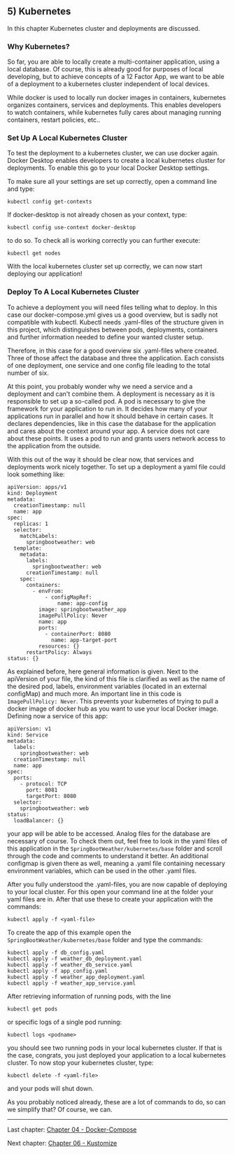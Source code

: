 ## 5) Kubernetes

In this chapter Kubernetes cluster and deployments are discussed.

### Why Kubernetes?

So far, you are able to locally create a multi-container application, using a local database. Of course, this is already
good for purposes of local developing, but to achieve concepts of a 12 Factor App, we want to be able of a deployment to a
kubernetes cluster independent of local devices.

While docker is used to locally run docker images in containers, kubernetes organizes containers, services and deployments.
This enables developers to watch containers, while kubernetes fully cares about managing running containers, restart 
policies, etc..

### Set Up A Local Kubernetes Cluster

To test the deployment to a kubernetes cluster, we can use docker again. Docker Desktop enables developers
to create a local kubernetes cluster for deployments. To enable this go to your local Docker Desktop settings.

To make sure all your settings are set up correctly, open a command line and type:

```
kubectl config get-contexts
```

If docker-desktop is not already chosen as your context, type:

```
kubectl config use-context docker-desktop
```

to do so. To check all is working correctly you can further execute:

```
kubectl get nodes
```

With the local kubernetes cluster set up correctly, we can now start deploying our application!

### Deploy To A Local Kubernetes Cluster

To achieve a deployment you will need files telling what to deploy. In this case our docker-compose.yml gives us
a good overview, but is sadly not compatible with kubectl. Kubectl needs .yaml-files of the structure given in this project,
which distinguishes between pods, deployments, containers and further information needed to define your wanted cluster setup.

Therefore, in this case for a good overview six .yaml-files where created. Three of those affect the database and three the application.
Each consists of one deployment, one service and one config file leading to the total number of six.

At this point, you probably wonder why we need a service and a deployment and can't combine them. A deployment is necessary
as it is responsible to set up a so-called pod. A pod is necessary to give the framework for your application to run in. 
It decides how many of your applications run in parallel and how it should behave in certain cases. It declares 
dependencies, like in this case the database for the application and cares about the context around your app. A service 
does not care about these points. It uses a pod to run and grants users network access to the application from
the outside.

With this out of the way it should be clear now, that services and deployments work nicely together. To set up a deployment
a yaml file could look something like:

```
apiVersion: apps/v1
kind: Deployment
metadata:
  creationTimestamp: null
  name: app
spec:
  replicas: 1
  selector:
    matchLabels:
      springbootweather: web
  template:
    metadata:
      labels:
        springbootweather: web
      creationTimestamp: null
    spec:
      containers:
        - envFrom:
            - configMapRef:
                name: app-config
          image: springbootweather_app
          imagePullPolicy: Never
          name: app
          ports:
            - containerPort: 8080
              name: app-target-port
          resources: {}
      restartPolicy: Always
status: {}

```

As explained before, here general information is given. Next to the apiVersion of your file, the kind of this file is
clarified as well as the name of the desired pod, labels, environment variables (located in an external configMap) and much more. 
An important line in this code is ```ImagePullPolicy: Never```. This prevents your kubernetes of trying to pull a docker
image of docker hub as you want to use your local Docker image. Defining now a service of this app:

```
apiVersion: v1
kind: Service
metadata:
  labels:
    springbootweather: web
  creationTimestamp: null
  name: app
spec:
  ports:
    - protocol: TCP
      port: 8081
      targetPort: 8080
  selector:
    springbootweather: web
status:
  loadBalancer: {}
```

your app will be able to be accessed. Analog files for the database are necessary of course. To check them out, feel free
to look in the yaml files of this application in the `SpringBootWeather/kubernetes/base` folder and scroll through the code and comments to
understand it better. An additional configmap is given there as well, meaning a .yaml file containing necessary
environment variables, which can be used in the other .yaml files.

After you fully understood the .yaml-files, you are now capable of deploying to your local cluster. For this open your
command line at the folder your yaml files are in. After that use these to create your application with the commands:

```
kubectl apply -f <yaml-file>
```

To create the app of this example open the `SpringBootWeather/kubernetes/base` folder and type the commands:

```
kubectl apply -f db_config.yaml
kubectl apply -f weather_db_deployment.yaml
kubectl apply -f weather_db_service.yaml
kubectl apply -f app_config.yaml
kubectl apply -f weather_app_deployment.yaml
kubectl apply -f weather_app_service.yaml
```

After retrieving information of running pods, with the line

```
kubectl get pods
```

or specific logs of a single pod running:

```
kubectl logs <podname>
```

you should see two running pods in your local kubernetes cluster. If that is the case, congrats, you just deployed your
application to a local kubernetes cluster. To now stop your kubernetes cluster, type:

```
kubectl delete -f <yaml-file>
```

and your pods will shut down.

As you probably noticed already, these are a lot of commands to do, so can we simplify that?
Of course, we can.

---
Last chapter: [Chapter 04 - Docker-Compose](chapter-4.md)

Next chapter: [Chapter 06 - Kustomize](chapter-6.md)